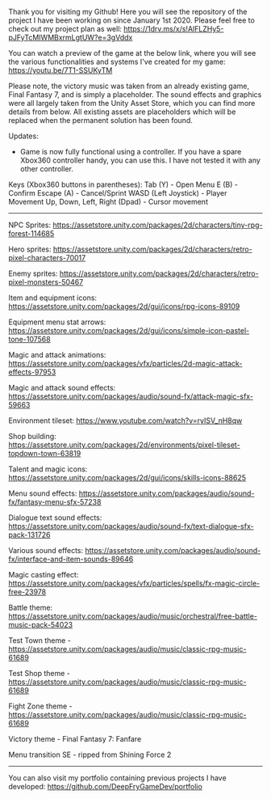 Thank you for visiting my Github! Here you will see the repository of the project I have been working on since January 1st 2020. Please feel free to check out my project plan as well: https://1drv.ms/x/s!AlFLZHy5-pJFyTcMIWMBxrmLgtUW?e=3gVddx

You can watch a preview of the game at the below link, where you will see the various functionalities and systems I've created for my game: https://youtu.be/7T1-SSUKyTM

Please note, the victory music was taken from an already existing game, Final Fantasy 7, and is simply a placeholder. The sound effects and graphics were all largely taken from the Unity Asset Store, which you can find more details from below. All existing assets are placeholders which will be replaced when the permanent solution has been found.

Updates:
- Game is now fully functional using a controller.  If you have a spare Xbox360 controller handy, you can use this.  I have not tested it with any other controller.

Keys (Xbox360 buttons in parentheses):
Tab (Y) - Open Menu
E (B) - Confirm
Escape (A) - Cancel/Sprint
WASD (Left Joystick) - Player Movement
Up, Down, Left, Right (Dpad) - Cursor movement

-----

NPC Sprites: https://assetstore.unity.com/packages/2d/characters/tiny-rpg-forest-114685

Hero sprites: https://assetstore.unity.com/packages/2d/characters/retro-pixel-characters-70017

Enemy sprites: https://assetstore.unity.com/packages/2d/characters/retro-pixel-monsters-50467

Item and equipment icons: https://assetstore.unity.com/packages/2d/gui/icons/rpg-icons-89109

Equipment menu stat arrows: https://assetstore.unity.com/packages/2d/gui/icons/simple-icon-pastel-tone-107568

Magic and attack animations: https://assetstore.unity.com/packages/vfx/particles/2d-magic-attack-effects-97953

Magic and attack sound effects: https://assetstore.unity.com/packages/audio/sound-fx/attack-magic-sfx-59663

Environment tileset: https://www.youtube.com/watch?v=ryISV_nH8qw

Shop building: https://assetstore.unity.com/packages/2d/environments/pixel-tileset-topdown-town-63819

Talent and magic icons: https://assetstore.unity.com/packages/2d/gui/icons/skills-icons-88625

Menu sound effects: https://assetstore.unity.com/packages/audio/sound-fx/fantasy-menu-sfx-57238

Dialogue text sound effects: https://assetstore.unity.com/packages/audio/sound-fx/text-dialogue-sfx-pack-131726

Various sound effects: https://assetstore.unity.com/packages/audio/sound-fx/interface-and-item-sounds-89646

Magic casting effect: https://assetstore.unity.com/packages/vfx/particles/spells/fx-magic-circle-free-23978

Battle theme: https://assetstore.unity.com/packages/audio/music/orchestral/free-battle-music-pack-54023

Test Town theme - https://assetstore.unity.com/packages/audio/music/classic-rpg-music-61689

Test Shop theme - https://assetstore.unity.com/packages/audio/music/classic-rpg-music-61689

Fight Zone theme - https://assetstore.unity.com/packages/audio/music/classic-rpg-music-61689

Victory theme - Final Fantasy 7: Fanfare

Menu transition SE - ripped from Shining Force 2

-----



You can also visit my portfolio containing previous projects I have developed: https://github.com/DeepFryGameDev/portfolio